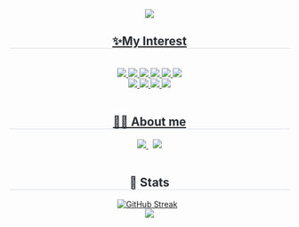 <div align= "center">
    <img src="https://capsule-render.vercel.app/api?type=waving&height=230&color=8be49a&text=Hello!👋I'm%20dayul&reversal=false&fontColor=ffff&fontSize=65&animation=fadeIn"/>
    </div>
    <div align= "center">
        <a href="https://hits.seeyoufarm.com">
<!--             <img src="https://hits.seeyoufarm.com/api/count/incr/badge.svg?url=https%3A%2F%2Fgithub.com%2Fdayul&count_bg=%2377CC85&title_bg=%23555555&icon=github.svg&icon_color=%23FFFFFF&title=hits&edge_flat=false"/></a> -->
<!--       <h3>성장하는 새싹 개발자 추다율 입니다! <br> 잘 부탁드립니다! 🙇‍♀️</h3> -->
<!-- <a href="https://git.io/typing-svg"><img src="https://readme-typing-svg.demolab.com?font=Bagel+Fat+One&size=30&duration=4500&pause=900&color=466558&center=true&multiline=true&random=false&width=435&lines=%EC%84%B1%EC%9E%A5%ED%95%98%EB%8A%94+%EC%83%88%EC%8B%B9+%EA%B0%9C%EB%B0%9C%EC%9E%90+%EC%B6%94%EB%8B%A4%EC%9C%A8+%EC%9E%85%EB%8B%88%EB%8B%A4!+" alt="Typing SVG" /></a> -->
<!--       <br> -->
    </div>
    <div align= "center">
    <h2 style="border-bottom: 1px solid #d8dee4; color: #282d33;"> ✨My Interest </h2> <br> 
    <div style="margin: 0 auto; text-align: center;" align= "center"> 
          <img src="https://img.shields.io/badge/C-00599C?style=for-the-badge&logo=c&logoColor=white">
          <img src="https://img.shields.io/badge/HTML-239120?style=for-the-badge&logo=html5&logoColor=white">
          <img src="https://img.shields.io/badge/CSS-239120?&style=for-the-badge&logo=css3&logoColor=white">
          <img src="https://img.shields.io/badge/Java-ED8B00?style=for-the-badge&logo=openjdk&logoColor=white">
          <img src="https://img.shields.io/badge/MySQL-00000F?style=for-the-badge&logo=mysql&logoColor=white">
          <img src="https://img.shields.io/badge/Python-3776AB?style=for-the-badge&logo=python&logoColor=white">
          <br/><img src="https://img.shields.io/badge/Node.js-43853D?style=for-the-badge&logo=node.js&logoColor=white">
          <img src="https://img.shields.io/badge/C%2B%2B-00599C?style=for-the-badge&logo=c%2B%2B&logoColor=white">
          <img src="https://img.shields.io/badge/JavaScript-F7DF1E?style=for-the-badge&logo=JavaScript&logoColor=white">
          <img src="https://img.shields.io/badge/kotlin-7F52FF?style=for-the-badge&logo=kotlin&logoColor=white">
    </div>
    <br>
    <div align= "center">
    <h2 style="border-bottom: 1px solid #d8dee4; color: #282d33;"> 👩‍💻 About me </h2> 
    <div align= "center"> 
         <a href="https://www.instagram.com/luyaduhc"> <img src="https://img.shields.io/badge/Instagram-E4405F?style=flat-square&logo=Instagram&logoColor=white&link="> </a>
        &nbsp;
         <a href="https://velog.io/@dayul/posts"> <img src="https://img.shields.io/badge/Velog-20C997?style=flat-square&logo=Velog&logoColor=white&link="> </a>
    </div>  
    <br>
    </div>
    <div align= "center"> 
    <h2 style="border-bottom: 1px solid #d8dee4; color: #282d33;"> 🏅 Stats </h2> 
        <div align= "center"> 
            <a href="https://git.io/streak-stats"><img src="https://streak-stats.demolab.com?user=dayul&theme=vue" alt="GitHub Streak" /></a>
            <!--  [GitHub Stats]  -->
<!--             <img src="https://github-readme-stats.vercel.app/api?username=dayul&theme=vue&show_icons=true"/> -->
            &nbsp;
<!--             <img src="https://github-readme-stats.vercel.app/api/top-langs/?username=dayul&layout=compact&bg_color=180,00000000,00000000&title_color=000000&text_color=000000"/> </div>  -->
    </div>
    
<img src="https://capsule-render.vercel.app/api?type=waving&color=8be49a&height=150&section=footer&fontSize=90"/>
